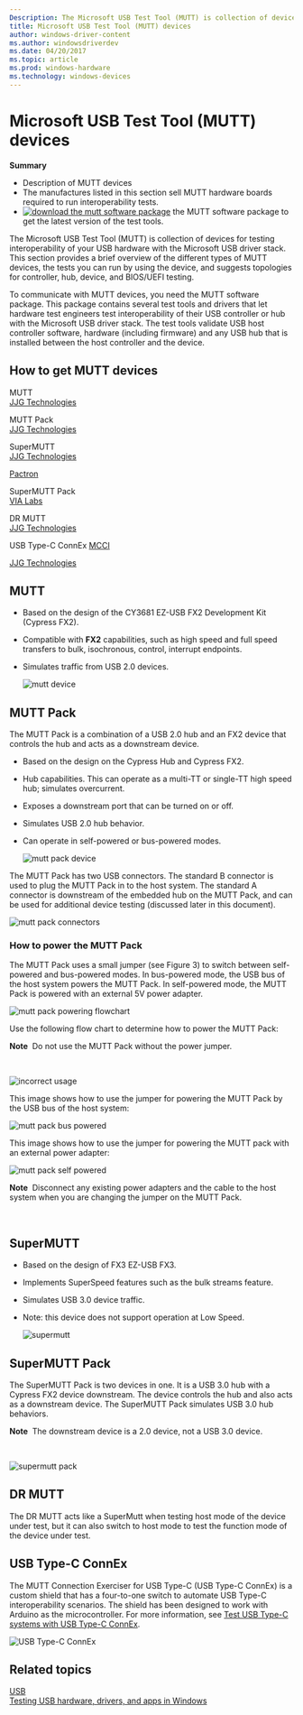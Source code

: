 ```yaml
---
Description: The Microsoft USB Test Tool (MUTT) is collection of devices for testing interoperability of your USB hardware with the Microsoft USB driver stack.
title: Microsoft USB Test Tool (MUTT) devices
author: windows-driver-content
ms.author: windowsdriverdev
ms.date: 04/20/2017
ms.topic: article
ms.prod: windows-hardware
ms.technology: windows-devices
---
```


# Microsoft USB Test Tool (MUTT) devices


**Summary**

-   Description of MUTT devices
-   The manufactures listed in this section sell MUTT hardware boards required to run interoperability tests.
-   [![download the mutt software package](images/download.png)](http://go.microsoft.com/fwlink/p/?LinkId=786621) the MUTT software package to get the latest version of the test tools.

The Microsoft USB Test Tool (MUTT) is collection of devices for testing interoperability of your USB hardware with the Microsoft USB driver stack. This section provides a brief overview of the different types of MUTT devices, the tests you can run by using the device, and suggests topologies for controller, hub, device, and BIOS/UEFI testing.

To communicate with MUTT devices, you need the MUTT software package. This package contains several test tools and drivers that let hardware test engineers test interoperability of their USB controller or hub with the Microsoft USB driver stack. The test tools validate USB host controller software, hardware (including firmware) and any USB hub that is installed between the host controller and the device.

## How to get MUTT devices


<a href="" id="mutt"></a>MUTT  
[JJG Technologies]( http://go.microsoft.com/fwlink/p/?linkid=618287)

<a href="" id="mutt-pack"></a>MUTT Pack  
[JJG Technologies]( http://go.microsoft.com/fwlink/p/?linkid=618287)

<a href="" id="supermutt"></a>SuperMUTT  
[JJG Technologies]( http://go.microsoft.com/fwlink/p/?linkid=618287)

[Pactron](http://pactronstore.com/products/supermutt.mdl)

<a href="" id="supermutt-pack"></a>SuperMUTT Pack  
[VIA Labs](http://go.microsoft.com/fwlink/p/?linkid=618285)

<a href="" id="dr-mutt"></a>DR MUTT  
[JJG Technologies]( http://go.microsoft.com/fwlink/p/?linkid=618287)

<a href="" id="mutt-connex-c"></a>USB Type-C ConnEx
[MCCI](http://go.microsoft.com/fwlink/p/?LinkId=733488)

[JJG Technologies]( http://go.microsoft.com/fwlink/p/?linkid=618287)

## MUTT


-   Based on the design of the CY3681 EZ-USB FX2 Development Kit (Cypress FX2).
-   Compatible with **FX2** capabilities, such as high speed and full speed transfers to bulk, isochronous, control, interrupt endpoints.
-   Simulates traffic from USB 2.0 devices.

    ![mutt device](images/fig1-mutt-device.png)

## <a href="" id="mutt-pack-"></a>MUTT Pack


The MUTT Pack is a combination of a USB 2.0 hub and an FX2 device that controls the hub and acts as a downstream device.

-   Based on the design on the Cypress Hub and Cypress FX2.
-   Hub capabilities. This can operate as a multi-TT or single-TT high speed hub; simulates overcurrent.
-   Exposes a downstream port that can be turned on or off.
-   Simulates USB 2.0 hub behavior.
-   Can operate in self-powered or bus-powered modes.

    ![mutt pack device](images/fig2-muttpackdevice.png)

The MUTT Pack has two USB connectors. The standard B connector is used to plug the MUTT Pack in to the host system. The standard A connector is downstream of the embedded hub on the MUTT Pack, and can be used for additional device testing (discussed later in this document).

![mutt pack connectors](images/fig3-muttpackconnectors.png)

### How to power the MUTT Pack

The MUTT Pack uses a small jumper (see Figure 3) to switch between self-powered and bus-powered modes. In bus-powered mode, the USB bus of the host system powers the MUTT Pack. In self-powered mode, the MUTT Pack is powered with an external 5V power adapter.

![mutt pack powering flowchart](images/fig4-muttpackpoweringflowchart.png)

Use the following flow chart to determine how to power the MUTT Pack:

**Note**  Do not use the MUTT Pack without the power jumper.

 

![incorrect usage](images/fig5-muttpackincorrectusage.png)

This image shows how to use the jumper for powering the MUTT Pack by the USB bus of the host system:

![mutt pack bus powered](images/fig6-muttpackbuspowered.png)

This image shows how to use the jumper for powering the MUTT pack with an external power adapter:

![mutt pack self powered](images/fig7-muttpackselfpowered.png)

**Note**  Disconnect any existing power adapters and the cable to the host system when you are changing the jumper on the MUTT Pack.

 

## <a href="" id="supermutt-"></a>SuperMUTT


-   Based on the design of FX3 EZ-USB FX3.
-   Implements SuperSpeed features such as the bulk streams feature.
-   Simulates USB 3.0 device traffic.
-   Note: this device does not support operation at Low Speed.

    ![supermutt](images/fig8-supermutt.png)

## SuperMUTT Pack


The SuperMUTT Pack is two devices in one. It is a USB 3.0 hub with a Cypress FX2 device downstream. The device controls the hub and also acts as a downstream device. The SuperMUTT Pack simulates USB 3.0 hub behaviors.

**Note**  The downstream device is a 2.0 device, not a USB 3.0 device.

 

![supermutt pack](images/supermuttpack.png)

## DR MUTT


The DR MUTT acts like a SuperMutt when testing host mode of the device under test, but it can also switch to host mode to test the function mode of the device under test.

## USB Type-C ConnEx


The MUTT Connection Exerciser for USB Type-C (USB Type-C ConnEx) is a custom shield that has a four-to-one switch to automate USB Type-C interoperability scenarios. The shield has been designed to work with Arduino as the microcontroller. For more information, see [Test USB Type-C systems with USB Type-C ConnEx](test-usb-type-c-systems-with-mutt-connex-c.md).

![USB Type-C ConnEx](images/connexc-side.jpg)

## Related topics
[USB](https://msdn.microsoft.com/library/windows/hardware/ff538930)  
[Testing USB hardware, drivers, and apps in Windows](usb-driver-testing-guide.md)  





